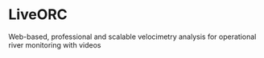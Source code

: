 # LiveORC
Web-based, professional and scalable velocimetry analysis for operational river monitoring with videos
